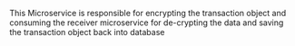 This Microservice is responsible for encrypting the transaction object and consuming the receiver microservice for de-crypting the data and saving the transaction object back into database
